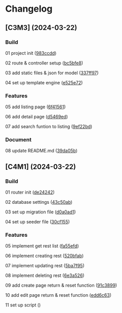 # Changelog

## [C3M3] (2024-03-22)

### Build

01 project init ([983ccdd](https://github.com/Alejandrocsdev/restRaw/commit/983ccdd88c947e2440d4b51b78fef35f18778cb3))

02 route & controller setup ([bc5bfe8](https://github.com/Alejandrocsdev/restRaw/commit/bc5bfe8a56055099c117e7d38d7f00e8dc82cafe))

03 add static files & json for model ([337ff97](https://github.com/Alejandrocsdev/restRaw/commit/337ff97341b7341c1b936c803ee89cecdc402a2f))

04 set up template engine ([e525e72](https://github.com/Alejandrocsdev/restRaw/commit/e525e7290c5df894f7a52f2cd54e24d20cb9f42d))

### Features

05 add listing page ([6f41561](https://github.com/Alejandrocsdev/restRaw/commit/6f415610e196fe41b978674a9f167e7429f37c12))

06 add detail page ([d5469ed](https://github.com/Alejandrocsdev/restRaw/commit/d5469ed20d86f3de089b1c08b11c816156f3ff91))

07 add search funtion to listing ([9ef22bd](https://github.com/Alejandrocsdev/restRaw/commit/9ef22bd86fe6ab569b303f06e98b6bc0a1a4a1a2))

### Document

08 update README.md ([39da05b](https://github.com/Alejandrocsdev/restRaw/commit/39da05b8502468e35fcb4170e80faff255b75aec))

## [C4M1] (2024-03-22)

### Build

01 router init ([de24242](https://github.com/Alejandrocsdev/restRaw/commit/de242429593acd7bdcb51921bdac3ea73e17d702))

02 database settings ([43c50ab](https://github.com/Alejandrocsdev/restRaw/commit/43c50ab0260605a94fef060befb1de404620d927))

03 set up migration file ([d0a0ad1](https://github.com/Alejandrocsdev/restRaw/commit/d0a0ad1f15669c4bcbb4481910d13eff85b883ac))

04 set up seeder file ([30cf155](https://github.com/Alejandrocsdev/restRaw/commit/30cf1551441bcb47691d2f6d06c8b1d8ec7f9377))

### Features

05 implement get rest list ([fa55efd](https://github.com/Alejandrocsdev/restRaw/commit/fa55efd30aaa72de3a99de6fa59fccbdba9da35f))

06 implement creating rest ([520bfab](https://github.com/Alejandrocsdev/restRaw/commit/520bfab347aae366b9d16118e8f0fd0ec42a7c5d))

07 implement updating rest ([5ba7f95](https://github.com/Alejandrocsdev/restRaw/commit/5ba7f95c3a87a2f2009863d903bed6a834ac4c20))

08 implement deleting rest ([6e3a526](https://github.com/Alejandrocsdev/restRaw/commit/6e3a5267026f605e87f37b3249a0e085189e0e95))

09 add create page return & reset function ([91c3899](https://github.com/Alejandrocsdev/restRaw/commit/91c3899ac653470294aefef437eb7638fb4d553f))

10 add edit page return & reset function ([edd6c63](https://github.com/Alejandrocsdev/restRaw/commit/edd6c6343e51a0efb39ab58ed1e0661dd3ec8f1f))

11 set up script ([](https://github.com/Alejandrocsdev/restRaw/commit/))